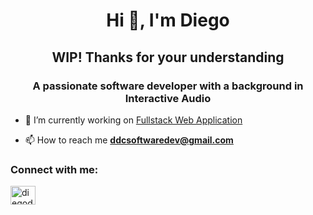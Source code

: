 <h1 align="center">Hi 👋, I'm Diego</h1>
<h2 align="center"> WIP! Thanks for your understanding</h2>
<h3 align="center">A passionate software developer with a background in Interactive Audio</h3>

- 🔭 I’m currently working on [Fullstack Web Application](https://github.com/ddcsoftdev/spring-app)

- 📫 How to reach me **ddcsoftwaredev@gmail.com**

<h3 align="left">Connect with me:</h3>
<p align="left">
<a href="https://linkedin.com/in/diegodemarcosound" target="blank"><img align="center" src="https://raw.githubusercontent.com/rahuldkjain/github-profile-readme-generator/master/src/images/icons/Social/linked-in-alt.svg" alt="diegodemarcosound" height="30" width="40" /></a>
</p>



